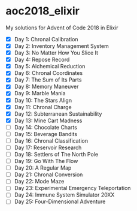 # aoc2018_elixir
My solutions for Advent of Code 2018 in Elixir

- [x] Day 1: Chronal Calibration
- [x] Day 2: Inventory Management System
- [x] Day 3: No Matter How You Slice It
- [x] Day 4: Repose Record
- [x] Day 5: Alchemical Reduction
- [x] Day 6: Chronal Coordinates
- [x] Day 7: The Sum of Its Parts
- [x] Day 8: Memory Maneuver
- [x] Day 9: Marble Mania
- [x] Day 10: The Stars Align
- [x] Day 11: Chronal Charge
- [x] Day 12: Subterranean Sustainability
- [x] Day 13: Mine Cart Madness
- [ ] Day 14: Chocolate Charts
- [ ] Day 15: Beverage Bandits
- [ ] Day 16: Chronal Classification
- [ ] Day 17: Reservoir Research
- [ ] Day 18: Settlers of The North Pole
- [ ] Day 19: Go With The Flow
- [ ] Day 20: A Regular Map
- [ ] Day 21: Chronal Conversion
- [ ] Day 22: Mode Maze
- [ ] Day 23: Experimental Emergency Teleportation
- [ ] Day 24: Immune System Simulator 20XX
- [ ] Day 25: Four-Dimensional Adventure
